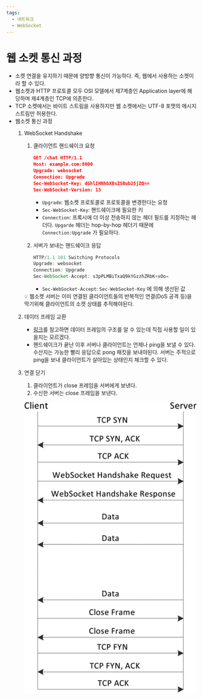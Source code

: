 ```yaml
---
tags:
  - 네트워크
  - WebSocket
---
```

# 웹 소켓 통신 과정

- 소켓 연결을 유지하기 때문에 양방향 통신이 가능하다. 즉, 웹에서 사용하는 소켓이라 할 수 있다.
- 웹소켓과 HTTP 프로토콜 모두 OSI 모델에서 제7계층인 Application layer에 해당하며 제4계층인 TCP에 의존한다.
- TCP 소켓에서는 바이트 스트림을 사용하지만 웹 소켓에서는 UTF-8 포맷의 메시지 스트림만 허용한다.
- 웹소켓 통신 과정
    1. WebSocket Handshake
        1. 클라이언트 핸드쉐이크 요청
           
            ```json
            GET /chat HTTP/1.1
            Host: example.com:8000
            Upgrade: websocket
            Connection: Upgrade
            Sec-WebSocket-Key: dGhlIHNhbXBsZSBub25jZQ==
            Sec-WebSocket-Version: 13
            ```
            
            - `Upgrade`: 웹소켓 프로토콜로 프로토콜을 변경한다는 요청
            - `Sec-WebSocket-Key`: 핸드쉐이크에 필요한 키
            - `Connection`: 프록시에 더 이상 전송하지 않는 헤더 필드를 지정하는 헤더다. `Upgarde` 헤더는 hop-by-hop 헤더기 때문에 `Connection:Upgrade` 가 필요하다.
        2. 서버가 보내는 핸드쉐이크 응답
           
            ```jsx
            HTTP/1.1 101 Switching Protocols
            Upgrade: websocket
            Connection: Upgrade
            Sec-WebSocket-Accept: s3pPLMBiTxaQ9kYGzzhZRbK+xOo=
            ```
            
            - `Sec-WebSocket-Accept`: `Sec-WebSocket-Key` 에 의해 생선된 값
        
        <aside>
        💡 웹소켓 서버는 이미 연결된 클라이언트들의 반복적인 연결(DoS 공격 등)을 막기위해 클라이언트의 소캣 상태를 추적해야된다.
        
        </aside>
        
    2. 데이터 프레임 교환
        - [링크](https://developer.mozilla.org/ko/docs/Web/API/WebSockets_API/Writing_WebSocket_servers#%EB%8D%B0%EC%9D%B4%ED%84%B0_%ED%94%84%EB%A0%88%EC%9E%84_%ED%8F%AC%EB%A9%A7)를 참고하면 데이터 프레임의 구조를 알 수 있는데 직접 사용할 일이 있을지는 모르겠다.
        - 핸드쉐이크가 끝난 이후 서버나 클라이언트는 언제나 ping을 보낼 수 있다. 수산지는 가능한 빨리 응답으로 pong 패킷을 보내야된다. 서버는 주적으로 ping을 보내 클라이언트가 살아있는 상태인지 체크할 수 있다.
    3. 연결 닫기
        1. 클라이언트가 close 프레임을 서버에게 보낸다.
        2. 수신한 서버는 close 프레임을 보낸다.
        
        ![%E1%84%8B%E1%85%B0%E1%86%B8%20%E1%84%89%E1%85%A9%E1%84%8F%E1%85%A6%E1%86%BA%20%E1%84%90%E1%85%A9%E1%86%BC%E1%84%89%E1%85%B5%E1%86%AB%20%E1%84%80%E1%85%AA%E1%84%8C%E1%85%A5%E1%86%BC%20ebea45d21b7d4691a10df71520e3fc67/Untitled.png](assets/Untitled_9.png)